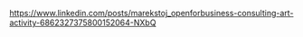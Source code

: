 https://www.linkedin.com/posts/marekstoj_openforbusiness-consulting-art-activity-6862327375800152064-NXbQ
